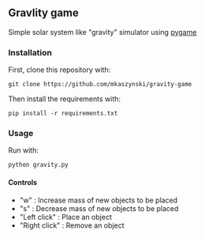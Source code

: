 ## Gravlity game

Simple solar system like "gravity" simulator using [pygame](https://www.pygame.org/)

### Installation

First, clone this repository with:

```
git clone https://github.com/mkaszynski/gravity-game
```

Then install the requirements with:

```
pip install -r requirements.txt
```

### Usage

Run with:

```
python gravity.py
```

#### Controls

- "w" : Increase mass of new objects to be placed
- "s" : Decrease mass of new objects to be placed
- "Left click" : Place an object
- "Right click" : Remove an object

```